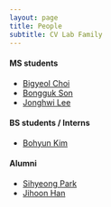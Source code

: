 ```yaml
---
layout: page
title: People
subtitle: CV Lab Family
---
```


#### MS students

* [Bigyeol Choi]()
* [Bongguk Son]()
* [Jonghwi Lee]()

#### BS students / Interns

* [Bohyun Kim]()
 
#### Alumni

* [Sihyeong Park](https://kr.linkedin.com/in/%EC%8B%9C%ED%98%95-%EB%B0%95-370207272?trk=public_profile_browsemap-profile)
* [Jihoon Han]()
